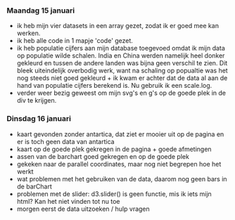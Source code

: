 ### Maandag 15 januari
- ik heb mijn vier datasets in een array gezet, zodat ik er goed mee kan werken.
- ik heb alle code in 1 mapje 'code' gezet.
- ik heb populatie cijfers aan mijn database toegevoed omdat ik mijn data op populatie
wilde schalen. India en China werden namelijk heel donker gekleurd en tussen de
andere landen was bijna geen verschil te zien. Dit bleek uiteindelijk overbodig werk,
want na schaling op popualtie was het nog steeds niet goed gekleurd + ik kwam er
achter dat de data al aan de hand van populatie cijfers berekend is. Nu gebruik ik
een scale.log.
- verder weer bezig geweest om mijn svg's en g's op de goede plek in de div te krijgen.

### Dinsdag 16 januari
- kaart gevonden zonder antartica, dat ziet er mooier uit op de pagina en er is toch
geen data van antartica
- kaart op de goede plek gekregen in de pagina + goede afmetingen
- assen van de barchart goed gekregen en op de goede plek
- gekeken naar de parallel coordinates, maar nog niet begrepen hoe het werkt
- wat problemen met het gebruiken van de data, daarom nog geen bars in de barChart
- problemen met de slider: d3.slider() is geen functie, mis ik iets mijn html? Kan
het niet vinden tot nu toe
- morgen eerst de data uitzoeken / hulp vragen
